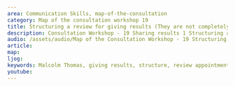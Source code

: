 ```yaml
---
area: Communication Skills, map-of-the-consultation
category: Map of the consultation workshop 19
title: Structuring a review for giving results (They are not completely normal)
description: Consultation Workshop - 19 Sharing results 1 Structuring a review for giving results (They are not completely normal)
audio: /assets/audio/Map of the Consultation Workshop - 19 Structuring a review for giving results (They are not completely normal) - MQ.mp3
article: 
map:
ljog:  
keywords: Malcolm Thomas, giving results, structure, review appointment, abnormal results
youtube: 
--- 
```

